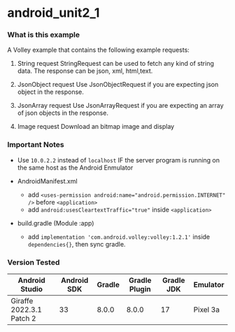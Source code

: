# android_unit2_1

### What is this example

A Volley example that contains the following example requests:   
 
1. String request
StringRequest can be used to fetch any kind of string data. The response can be json, xml, html,text.

2. JsonObject request
Use JsonObjectRequest if you are expecting json object in the response.

3. JsonArray request
Use JsonArrayRequest if you are expecting an array of json objects in the response.

4. Image request
Download an bitmap image and display

### Important Notes

- Use `10.0.2.2` instead of `localhost` IF the server program is running on the same host as the Android Enmulator

- AndroidManifest.xml
    - add `<uses-permission android:name="android.permission.INTERNET" />` before `<application>`
    - add `android:usesCleartextTraffic="true"` inside `<application>`

- build.gradle (Module :app)
    - add `implementation 'com.android.volley:volley:1.2.1'` inside `dependencies{}`, then sync gradle.

### Version Tested
|Android Studio            | Android SDK | Gradle | Gradle Plugin | Gradle JDK | Emulator |
|--------------------------|-------------|--------|---------------|------------|----------|
|Giraffe 2022.3.1 Patch 2  |     33      | 8.0.0  |    8.0.0      |    17      | Pixel 3a |


